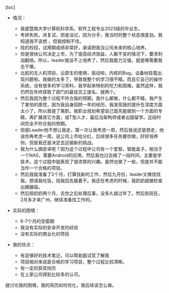 [toc]

- 情况：
  - 我是暨南大学计算机科学系，软件工程专业2023级的毕业生。
  - 考研失败，进复试，但是没过，因为分手，我当时的整个状态很差劲。我知道我不该想 ，但我控制不住。
  - 找的校招，试用期成绩非常好，承诺把我当公司未来的核心培养。
  - 但是很快公司决定上市，为了提高经济效益，人数不变的情况下，要求利润翻倍。所以，leader就谈不上培养了，然后我能力又强，就是哪需要我去干哪。
  - 北航的无人机项目，云原生的使用，驱动啦，内核的Bug，设备树挂载出现问题啦。我做的太多了，导致我整个的学习很不精。而且它自己的操作系统，没有很多的学习资料，我学起来特别的吃力和困难。虽然这样，我仍然在年终获取了部门的最佳员工提名，就两个。
  - 然后我因为整个过程不符合我的预期，我什么都做，什么都不精，我产生了害怕的感觉，因为我自身回顾一年的经历，我发现我的提升在深度方面太小了，所以我提了离职。我职业规划希望自己首先能做到一个方面的专精，再扩展其它方面，成T型人才，最后当架构师或者出国留学。这段时间完全不符合我的预期。
  - 但是Leader他不想让我走，第一次让我考虑一周，然后我说还是想走，他说你再考虑一周，说公司上市给分红，后续很多任务要你做，好好培养你。但是我还是决定去迎接新的挑战。
  - 我为什么搞安卓呢？因为这个过程中公司有一个爱智，智能盒子，相当于一个NAS，需要Android的应用，然后我也过去搞了一段时间，主要是学技术，这个过程中就表现了很浓厚的兴趣。虽然也做了一些，但是并不能当作一个合格的项目。
  - 然后我就准备了2个月，打算找新的工作，然后九月份，leader又微信找我，想请我吃饭，找我回去接着干。我还在考虑的时候，我奶奶就被检查出胰腺癌。
  - 然后陪奶奶两个月，去世之后处理后事，没多久就过年了。然后到现在，2月多才来广州，继续准备找工作的。



- 实际的困境：
  - 6-7个月的空窗期
  - 我没有实际的安卓开发的经验
  - 没有实际的商业化的项目
- 我的优点：
  - 有足够好的技术笔记，可以帮助面试官了解我
  - 项目相对来说是合格的学习项目，整个过程比较清晰。
  - 有一定的获奖经历
  - 在上家公司得到比较多的认可。

就讨论我的困境，我的简历如何优化，我后续该怎么做。